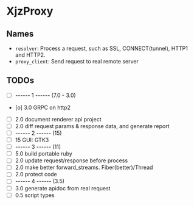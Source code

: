 XjzProxy
=========

## Names

* `resolver`: Process a request, such as SSL, CONNECT(tunnel), HTTP1 and HTTP2.
* `proxy_client`: Send request to real remote server


## TODOs

- [ ] ------ 1 ------ (7.0 - 3.0)
- [o] 3.0 GRPC on http2
- [ ] 2.0 document renderer api project
- [ ] 2.0 diff request params & response data, and generate report
- [ ] ------ 2 ------ (15)
- [ ] 15  GUI: GTK3 
- [ ] ------ 3 ------ (11)
- [ ] 5.0 build portable ruby
- [ ] 2.0 update request/response before process
- [ ] 2.0 make better forward_streams. Fiber(better)/Thread 
- [ ] 2.0 protect code
- [ ] ------ 4 ------ (3.5)
- [ ] 3.0 generate apidoc from real request
- [ ] 0.5 script types
